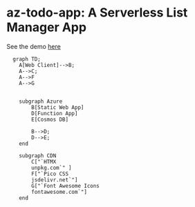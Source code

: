 # az-todo-app: A Serverless List Manager App

See the demo [here](https://todo.jpto.dev/)

```mermaid
  graph TD;
    A[Web Client]-->B;
    A-->C;
    A-->F
    A-->G
    

    subgraph Azure
        B[Static Web App]
        D[Function App]
        E[Cosmos DB]

        B-->D;
        D-->E;
    end

    subgraph CDN
        C["`HTMX
        unpkg.com`" ]
        F["`Pico CSS
        jsdelivr.net`"]
        G["`Font Awesome Icons
        fontawesome.com`"]
    end



```
